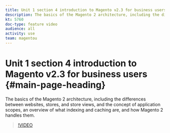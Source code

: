 ```yaml
---
title: Unit 1 section 4 introduction to Magento v2.3 for business users
description: The basics of the Magento 2 architecture, including the differences between websites, stores, and store views, and the concept of application scopes, an overview of what indexing and caching are, and how Magento 2 handles them.
kt: 5760
doc-type: feature video
audience: all
activity: use
team: magentou
---
```


# Unit 1 section 4 introduction to Magento v2.3 for business users {#main-page-heading}

The basics of the Magento 2 architecture, including the differences between websites, stores, and store views, and the concept of application scopes, an overview of what indexing and caching are, and how Magento 2 handles them.

>[!VIDEO](https://video.tv.adobe.com/v/35945?quality=12&learn=on)